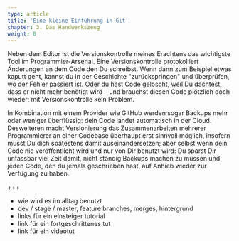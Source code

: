 ```yaml
---
type: article
title: 'Eine kleine Einführung in Git'
chapter: 3. Das Handwerkszeug
weight: 0
---
```


Neben dem Editor ist die Versionskontrolle meines Erachtens das wichtigste Tool im Programmier-Arsenal. Eine Versionskontrolle protokolliert Änderungen an dem Code den Du schreibst. Wenn dann zum Beispiel etwas kaputt geht, kannst du in der Geschichte "zurückspringen" und überprüfen, wo der Fehler passiert ist. Oder du hast Code gelöscht, weil Du dachtest, dass er nicht mehr benötigt wird – und brauchst diesen Code plötzlich doch wieder: mit Versionskontrolle kein Problem.

In Kombination mit einem Provider wie GitHub werden sogar Backups mehr oder weniger überflüssig: dein Code landet automatisch in der Cloud. Desweiteren macht Versionierung das Zusammenarbeiten mehrerer Programmierer an einer Codebase überhaupt erst sinnvoll möglich, insofern musst Du dich spätestens damit auseinandersetzen; aber selbst wenn dein Code nie veröffentlicht wird und nur von Dir benutzt wird: Du sparst Dir unfassbar viel Zeit damit, nicht ständig Backups machen zu müssen und jeden Code, den du jemals geschrieben hast, auf Anhieb wieder zur Verfügung zu haben.

+++

- wie wird es im alltag benutzt
- dev / stage / master, feature branches, merges, hintergrund
- links für ein einsteiger tutorial
- link für ein fortgeschrittenes tut
- link für ein videotut
